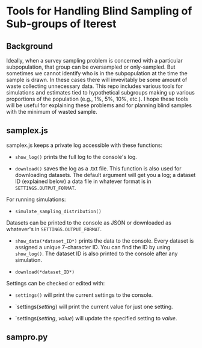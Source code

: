 # Tools for Handling Blind Sampling of Sub-groups of Iterest

## Background

Ideally, when a survey sampling problem is concerned with a particular subpopulation, that group can be oversampled or only-sampled. But sometimes we cannot identify who is in the subpopulation at the time the sample is drawn. In these cases there will invevitably be some amount of waste collecting unnecessary data. This repo includes various tools for simulations and estimates tied to hypothetical subgroups making up various proportions of the population (e.g., 1%, 5%, 10%, etc.). I hope these tools will be useful for explaining these problems and for planning blind samples with the minimum of wasted sample.

## samplex.js

samplex.js keeps a private log accessible with these functions:

- `show_log()` prints the full log to the console's log.

- `download()` saves the log as a .txt file. This function is also used for downloading datasets. The default argument will get you a log; a dataset ID (explained below) a data file in whatever format is in `SETTINGS.OUTPUT_FORMAT`.

For running simulations:

- `simulate_sampling_distribution()`


Datasets can be printed to the console as JSON or downloaded as whatever's in `SETTINGS.OUTPUT_FORMAT`.

- `show_data(*dataset_ID*)` prints the data to the console. Every dataset is assigned a unique 7-character ID. You can find the ID by using `show_log()`. The dataset ID is also printed to the console after any simulation.

- `download(*dataset_ID*)`

Settings can be checked or edited with:

- `settings()` will print the current settings to the console.

- `settings(*setting*) will print the current value for just one setting.

- `settings(*setting*, *value*) will update the specified setting to *value*.

## sampro.py

